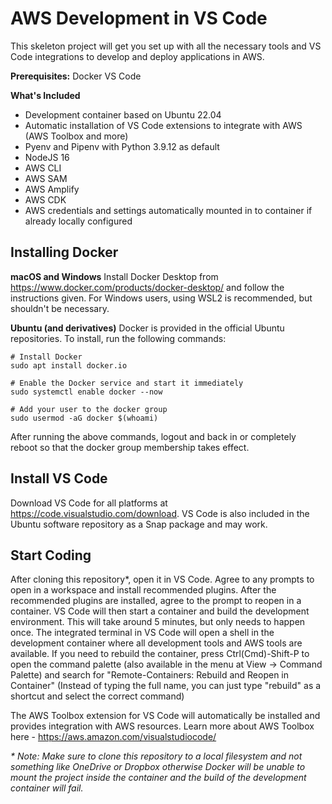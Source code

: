 # AWS Development in VS Code
This skeleton project will get you set up with all the necessary tools and VS Code integrations to develop and deploy applications in AWS.

**Prerequisites:**
Docker
VS Code

**What's Included**
* Development container based on Ubuntu 22.04
* Automatic installation of VS Code extensions to integrate with AWS (AWS Toolbox and more)
* Pyenv and Pipenv with Python 3.9.12 as default
* NodeJS 16
* AWS CLI
* AWS SAM
* AWS Amplify
* AWS CDK
* AWS credentials and settings automatically mounted in to container if already locally configured

## Installing Docker
**macOS and Windows**
Install Docker Desktop from https://www.docker.com/products/docker-desktop/ and follow the instructions given.  For Windows users, using WSL2 is recommended, but shouldn't be necessary.

**Ubuntu (and derivatives)**
Docker is provided in the official Ubuntu repositories.  To install, run the following commands:
```
# Install Docker
sudo apt install docker.io

# Enable the Docker service and start it immediately
sudo systemctl enable docker --now

# Add your user to the docker group
sudo usermod -aG docker $(whoami)
```
After running the above commands, logout and back in or completely reboot so that the docker group membership takes effect.

## Install VS Code
Download VS Code for all platforms at https://code.visualstudio.com/download.  VS Code is also included in the Ubuntu software repository as a Snap package and may work.

## Start Coding
After cloning this repository*, open it in VS Code.  Agree to any prompts to open in a workspace and install recommended plugins.  After the recommended plugins are installed, agree to the prompt to reopen in a container.  VS Code will then start a container and build the development environment.  This will take around 5 minutes, but only needs to happen once.  The integrated terminal in VS Code will open a shell in the development container where all development tools and AWS tools are available.  If you need to rebuild the container, press Ctrl(Cmd)-Shift-P to open the command palette (also available in the menu at View -> Command Palette) and search for "Remote-Containers: Rebuild and Reopen in Container" (Instead of typing the full name, you can just type "rebuild" as a shortcut and select the correct command)

The AWS Toolbox extension for VS Code will automatically be installed and provides integration with AWS resources. Learn more about AWS Toolbox here - https://aws.amazon.com/visualstudiocode/

*\* Note:  Make sure to clone this repository to a local filesystem and not something like OneDrive or Dropbox otherwise Docker will be unable to mount the project inside the container and the build of the development container will fail.* 

